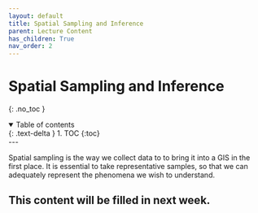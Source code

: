 ```yaml
---
layout: default
title: Spatial Sampling and Inference
parent: Lecture Content
has_children: True
nav_order: 2
---
```


# Spatial Sampling and Inference
{: .no_toc }

<details open markdown="block">
  <summary>
    Table of contents
  </summary>
  {: .text-delta }
1. TOC
{:toc}
</details>
---

Spatial sampling is the way we collect data to to bring it into a GIS in the first place.  It is essential to take representative samples, so that we can adequately represent the phenomena we wish to understand.

## This content will be filled in next week.

<!-- # Conceptual Background


## Spatial Autocorrelation 

The topics covered in this section build upon Tobler s First Law of Geography and the concept of **Spatial Autocorrelation**.  I've already covered these topics a bit, and we'll talk about them again later on down the line because this concept is one of the central themes of GIS.  This video gives a quick review of the concepts and then explains why spatial autocorrelation can be a serious issue when working with data.

<iframe width="560" height="315" src="https://www.youtube.com/embed/YoSpKA_jQTY?start=60" title="YouTube video player" frameborder="0" allow="accelerometer; autoplay; clipboard-write; encrypted-media; gyroscope; picture-in-picture" allowfullscreen></iframe>


## Spatial Heterogeneity

Spatial heterogeneity is another essential concept in the geographic sciences.  This video introduces the concept, some of the problems it can lead to in GIS, and what we can do to account for that.

<iframe width="560" height="315" src="https://www.youtube.com/embed/paIdT8Ywqyg" title="YouTube video player" frameborder="0" allow="accelerometer; autoplay; clipboard-write; encrypted-media; gyroscope; picture-in-picture" allowfullscreen></iframe>

# Sampling Spatial Data and Making Spatial Inferences

With the concepts of spatial autocorrelation and heterogeneity in mind, we can determine think about the appropriate methods for sampling spatial data.  We can also think about methods to estimate (infer) values between samples.  This video introduces the different methods we use to sample spatial data and some of their respective pros and cons.  It also introduces the concept of spatial interpolation and discusses a specific method known as Inverse Distance Weighting.

<iframe width="560" height="315" src="https://www.youtube.com/embed/Oz7h1KFl_44" title="YouTube video player" frameborder="0" allow="accelerometer; autoplay; clipboard-write; encrypted-media; gyroscope; picture-in-picture" allowfullscreen></iframe> -->